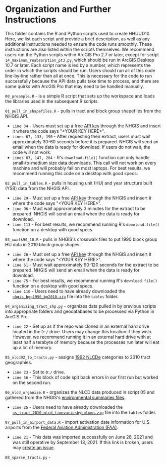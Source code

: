 # Organization and Further Instructions
This folder contains the R and Python scripts used to create HHUUD10. Here, we list each script and provide a brief description, as well as any additional instructions needed to ensure the code runs smoothly. These instructions are also listed within the scripts themselves. We recommend users run the Python scripts within ArcGIS Pro 2.7 or later, except for script `14_maximum_reabsorption_pt3.py`, which should be run in ArcGIS Desktop 10.7 or later. Each script name is led by a number, which represents the order in which the scripts should be run. Users should run all of this code line-by-line rather than all at once. This is necessary for the code to run successfully because the API data pulls take time to process, and there are some quirks with ArcGIS Pro that may need to be handled manually.

`00_preample.R` - is a simple R script that sets up the workspace and loads the libraries used in the subsequent R scripts.

`01_pull_in_shapefiles.R` - pulls in tract and block group shapefiles from the NHGIS API.
  - `Line 34` - Users must set up a free [API key](https://account.ipums.org/api_keys) through the NHGIS and insert it where the code says "\<YOUR KEY HERE\>".
  - `Lines 67, 133, 190` - After requesting their extract, users must wait approximately 30-60 seconds before it is prepared. NHGIS will send an email when the data is ready for download. If users do not wait, the code will not work.
  - `Lines 83, 147, 204` - R's `download.file()` function can only handle small-to-medium size data downloads. This call will not work on every machine and will probably fail on most laptops. For best results, we recommend running this code on a desktop with good specs.

`02_pull_in_tables.R` - pulls in housing unit (HU) and year structure built (YSB) data from the NHGIS API.
  - `Line 29` - Must set up a free [API key](https://account.ipums.org/api_keys) through the NHGIS and insert it where the code says "\<YOUR KEY HERE\>".
  - `Line 96` -  Must wait approximately 3 minutes for the extract to be prepared. NHGIS will send an email when the data is ready for download.
  -  `Line 113` - For best results, we recommend running R's `download.file()` function on a desktop with good specs.

`03_xwalk90_10.R` - pulls in NHGIS's crosswalk files to put 1990 block group HU data in 2010 block group shapes.
  - `Line 26` - Must set up a free [API key](https://account.ipums.org/api_keys) through the NHGIS and insert it where the code says "\<YOUR KEY HERE\>".
  - `Line 61` - Must wait approximately 90-120 seconds for the extract to be prepared. NHGIS will send an email when the data is ready for download.
  -  `Line 75` - For best results, we recommend running R's `download.file()` function on a desktop with good specs.
  -  `Line 110` - Users need to have already downloaded the [`nhgis_bgp1990_bg2010.zip`](https://data2.nhgis.org/crosswalks/nhgis_bgp1990_bg2010.zip) file into the `tables` folder.

`04_organizing_tract_shp.py` - organizes data pulled in by previous scripts into appropriate folders and geodatabases to be processed via Python in ArcGIS Pro.
  - `Line 22` - Set up as if the repo was cloned in an external hard drive located in the `D:/` drive. Users may change this location if they wish. However, we recommend running it in an external hard drive with at least half a terabyte of memory because the processes run later will eat up a lot of memory.

`05_nlcd92_to_tracts.py` - assigns [1992 NLCDe](https://water.usgs.gov/GIS/metadata/usgswrd/XML/nlcde92.xml#stdorder) categories to 2010 tract geographies.
  - `Line 23` - Set to `D:/` drive.
  - `Line 56` - This block of code spit back errors in our first run but worked on the second run.

`06_nlcd_organize.R` - organizes the NLCD data produced in script 05 and gathered from the NHGIS's [environmental summaries files](https://www.nhgis.org/user-resources/environmental-summaries).
  - `Line 25` - Users need to have already downloaded the [`us_tract_2010_nlcd_timevariesbycolumn.zip`](https://data2.nhgis.org/environmental/us_tract_2010_nlcd_timevariesbycolumn.zip) file into the `tables` folder.

`07_pull_in_airport_data.R` - import activation date information for U.S. airports from the [Federal Aviation Administration (FAA)](https://www.faa.gov/airports/airport_safety/airportdata_5010/).
  - `Line 21` - This data was imported successfully on June 28, 2021 and was still operative by September 13, 2021. If this link is broken, users may [create an issue](https://github.com/[removed]/HHUUD10/issues).

`08_sparse_tracts.py` - 
